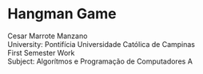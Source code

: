 # Hangman Game
Cesar Marrote Manzano
<br>
University: Pontifícia Universidade Católica de Campinas
<br>
First Semester Work
<br>
Subject: Algorítmos e Programação de Computadores A


